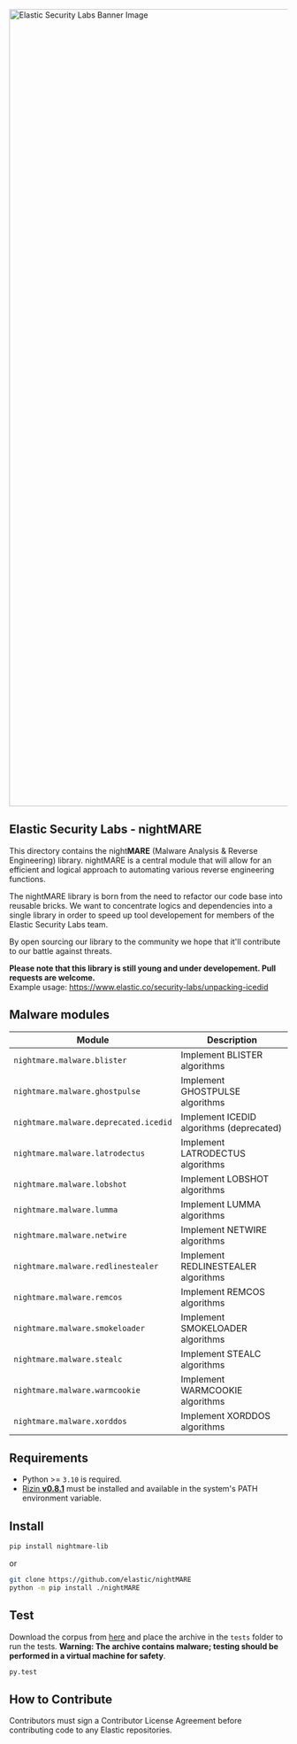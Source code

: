 <img width="1440" alt="Elastic Security Labs Banner Image" src="https://user-images.githubusercontent.com/7442091/234121634-fd2518cf-70cb-4eee-8134-393c1f712bac.png">

## Elastic Security Labs - nightMARE

This directory contains the night**MARE** (Malware Analysis & Reverse Engineering) library. nightMARE is a central module that will allow for an efficient and logical approach to automating various reverse engineering functions. 

The nightMARE library is born from the need to refactor our code base into reusable bricks. We want to concentrate logics and dependencies into a single library in order to speed up tool developement for members of the Elastic Security Labs team.

By open sourcing our library to the community we hope that it'll contribute to our battle against threats.

**Please note that this library is still young and under developement. Pull requests are welcome.**  
Example usage: https://www.elastic.co/security-labs/unpacking-icedid

## Malware modules

| Module                                | Description                              |
| ------------------------------------- | ---------------------------------------- |
| `nightmare.malware.blister`           | Implement BLISTER algorithms             |
| `nightmare.malware.ghostpulse`        | Implement GHOSTPULSE algorithms          |
| `nightmare.malware.deprecated.icedid` | Implement ICEDID algorithms (deprecated) |
| `nightmare.malware.latrodectus`       | Implement LATRODECTUS algorithms         |
| `nightmare.malware.lobshot`           | Implement LOBSHOT algorithms             |
| `nightmare.malware.lumma`             | Implement LUMMA algorithms               |
| `nightmare.malware.netwire`           | Implement NETWIRE algorithms             |
| `nightmare.malware.redlinestealer`    | Implement REDLINESTEALER algorithms      |
| `nightmare.malware.remcos`            | Implement REMCOS algorithms              |
| `nightmare.malware.smokeloader`       | Implement SMOKELOADER algorithms         |
| `nightmare.malware.stealc`            | Implement STEALC algorithms              |
| `nightmare.malware.warmcookie`        | Implement WARMCOOKIE algorithms          |
| `nightmare.malware.xorddos`           | Implement XORDDOS algorithms             |

## Requirements
- Python >= `3.10` is required.
- [Rizin **v0.8.1**](https://github.com/rizinorg/rizin/releases/tag/v0.8.1) must be installed and available in the system's PATH environment variable.

## Install
```bash
pip install nightmare-lib
```

or

```bash
git clone https://github.com/elastic/nightMARE
python -m pip install ./nightMARE
```

## Test
Download the corpus from [here](#not-yet) and place the archive in the `tests` folder to run the tests. **Warning: The archive contains malware; testing should be performed in a virtual machine for safety**.

```bash
py.test
```

## How to Contribute
Contributors must sign a Contributor License Agreement before contributing code to any Elastic repositories.
